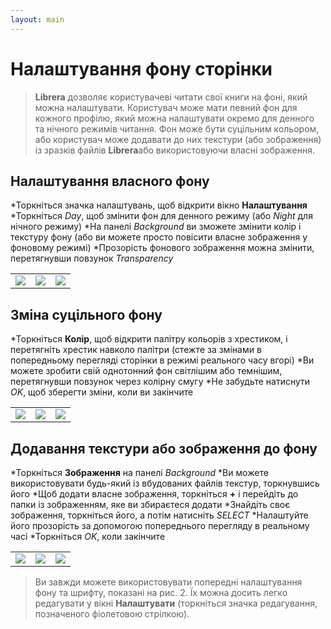```yaml
---
layout: main
---
```


# Налаштування фону сторінки

> **Librera** дозволяє користувачеві читати свої книги на фоні, який можна налаштувати. Користувач може мати певний фон для кожного профілю, який можна налаштувати окремо для денного та нічного режимів читання. Фон може бути суцільним кольором, або користувач може додавати до них текстури (або зображення) із зразків файлів **Librera**або використовуючи власні зображення.

## Налаштування власного фону
*Торкніться значка налаштувань, щоб відкрити вікно **Налаштування**
*Торкніться _Day_, щоб змінити фон для денного режиму (або _Night_ для нічного режиму)
*На панелі _Background_ ви зможете змінити колір і текстуру фону (або ви можете просто повісити власне зображення у фоновому режимі)
*Прозорість фонового зображення можна змінити, перетягнувши повзунок _Transparency_

||||
|-|-|-|
|![](1.jpg)|![](2.jpg)|![](3.jpg)|

## Зміна суцільного фону
*Торкніться **Колір**, щоб відкрити палітру кольорів з хрестиком, і перетягніть хрестик навколо палітри (стежте за змінами в попередньому перегляді сторінки в режимі реального часу вгорі)
*Ви можете зробити свій однотонний фон світлішим або темнішим, перетягнувши повзунок через колірну смугу
*Не забудьте натиснути _OK_, щоб зберегти зміни, коли ви закінчите

||||
|-|-|-|
|![](6.jpg)|![](5.jpg)|![](8.jpg)|

## Додавання текстури або зображення до фону
*Торкніться **Зображення** на панелі _Background_
*Ви можете використовувати будь-який із вбудованих файлів текстур, торкнувшись його
*Щоб додати власне зображення, торкніться **+** і перейдіть до папки із зображенням, яке ви збираєтеся додати
*Знайдіть своє зображення, торкніться його, а потім натисніть _SELECT_
*Налаштуйте його прозорість за допомогою попереднього перегляду в реальному часі
*Торкніться _OK_, коли закінчите

||||
|-|-|-|
|![](7.jpg)|![](4.jpg)|![](9.jpg)|

> Ви завжди можете використовувати попередні налаштування фону та шрифту, показані на рис. 2. Їх можна досить легко редагувати у вікні **Налаштувати** (торкніться значка редагування, позначеного фіолетовою стрілкою).
